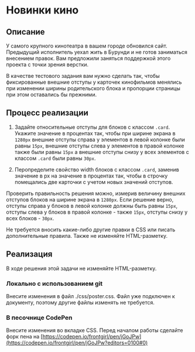 ﻿# Новинки кино

## Описание
У самого крупного кинотеатра в вашем городе обновился сайт. Предыдущий исполнитель уехал жить в Бурунди и не готов заниматься внесением правок. Вам предложили заняться поддержкой этого проекта с точки зрения верстки.

В качестве тестового задания вам нужно сделать так, чтобы фиксированные внешние отступы у карточек кинофильмов менялись при изменении ширины родительского блока и пропорции страницы при этом оставались бы прежними.

## Процесс реализации

1. Задайте относительные отступы для блоков с классом `.card`. Укажите значение в процентах так, чтобы при ширине экрана в `1280px` внешние отступы справа у элементов в левой колонке были равны `15px`, внешние отступы слева у элементов в правой колонке также были равны `15px` а внешние отступы снизу у всех элементов  с классом `.card` были равны `30px`.

2. Перопределите свойство width блоков с классом `.card`, заменив значение в px на значение в процентах так, чтобы в строчку помещались две карточки с учетом новых значений отступов.

Проверить правильность решения можно, измерив величину внешних отступов блоков на ширине экрана в `1280px`.
Если решение верно, отступы справа у блоков в левой колонке должны быть равны `15px`, отступы слева у блоков в правой колонке - также `15px`, отступы снизу у всех блоков - `30px`.

Не требуется вносить какие-либо другие правки в CSS или писать дополнительные правила. Также не изменяйте HTML-разметку.

## Реализация

В ходе решения этой задачи не изменяйте HTML-разметку.

### Локально с использованием git

Внесите изменения в файл ./css/poster.css. Файл уже подключен к документу, поэтому другие файлы изменять не требуется.

### В песочнице CodePen

Внесите изменения во вкладке CSS. Перед началом работы сделайте форк пена на [https://codepen.io/frontgirl/pen/jGoJPw](https://codepen.io/frontgirl/pen/jGoJPw?editors=0100#0)
